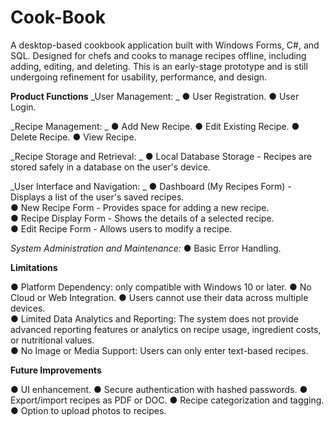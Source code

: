 # Cook-Book
A desktop-based cookbook application built with Windows Forms, C#, and SQL. Designed for chefs and cooks to manage recipes offline, including adding, editing, and deleting. This is an early-stage prototype and is still undergoing refinement for usability, performance, and design.

**Product Functions**
_User Management:  _
●	User Registration. 
●	User Login. 

_Recipe Management:  _
●	Add New Recipe.
●	Edit Existing Recipe.
●	Delete Recipe. 
●	View Recipe.

_Recipe Storage and Retrieval: _
●	Local Database Storage - Recipes are stored safely in a database on the user's device.  

_User Interface and Navigation: _
●	Dashboard (My Recipes Form) -  Displays a list of the user's saved recipes.  
●	New Recipe Form -  Provides space for adding a new recipe.  
●	Recipe Display Form - Shows the details of a selected recipe.  
●	Edit Recipe Form -  Allows users to modify a recipe.  

_System Administration and Maintenance:_
●	Basic Error Handling.

**Limitations**

●	Platform Dependency: only compatible with Windows 10 or later. 
●	No Cloud or Web Integration.
●	Users cannot use their data across multiple devices.  
●	Limited Data Analytics and Reporting: The system does not provide advanced reporting features or analytics on recipe usage, ingredient costs, or nutritional values.  
●	No Image or Media Support: Users can only enter text-based recipes. 


**Future Improvements**

● UI enhancement.
● Secure authentication with hashed passwords.
● Export/import recipes as PDF or DOC.
● Recipe categorization and tagging.
● Option to upload photos to recipes.





